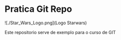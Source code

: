 # Pratica Git Repo

![./Star_Wars_Logo.png](Logo Starwars)

Este repositorio serve de exemplo para o curso de GIT